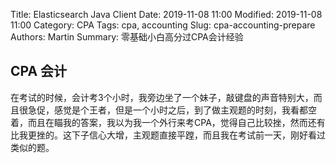 Title: Elasticsearch Java Client
Date: 2019-11-08 11:00
Modified: 2019-11-08 11:00
Category: CPA
Tags: cpa, accounting
Slug: cpa-accounting-prepare
Authors: Martin
Summary: 零基础小白高分过CPA会计经验

## CPA 会计

在考试的时候，会计考3个小时，我旁边坐了一个妹子，敲键盘的声音特别大，而且很急促，感觉是个王者，但是一个小时之后，到了做主观题的时刻，我看都空着，而且在瞄我的答案，我以为我一个外行来考CPA，觉得自己比较挫，然而还有比我更挫的。这下子信心大增，主观题直接平蹚，而且我在考试前一天，刚好看过类似的题。





